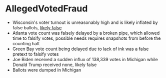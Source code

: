 # AllegedVotedFraud

- Wisconsin's voter turnout is unreasonably high and is likely inflated by false ballots, [likely false](https://github.com/GroyperInvestigations/AllegedVotedFraud/blob/main/Wisconsin%20Turnout.md)
- Atlanta vote count was falsely delayed by a broken pipe, which allowed time to falsify votes, possible needs requires snapshots from before the counting halt
- Green Bay vote count being delayed due to lack of ink was a false pretext to falsify votes
- Joe Biden received a sudden influx of 138,339 votes in Michigan while Donald Trump received none, likely false
- Ballots were dumped in Michigan
